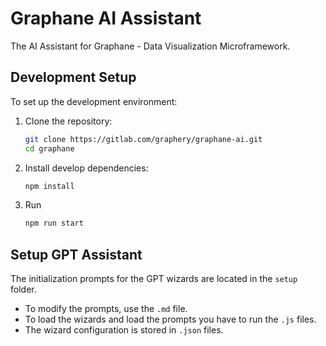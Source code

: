 # Graphane AI Assistant

The AI Assistant for Graphane - Data Visualization Microframework.

## Development Setup

To set up the development environment:

1. Clone the repository:
   ```bash
   git clone https://gitlab.com/graphery/graphane-ai.git
   cd graphane
   ```
2. Install develop dependencies:
   ```bash
   npm install
   ```
3. Run
   ```bash
   npm run start
   ``` 

## Setup GPT Assistant

The initialization prompts for the GPT wizards are located in the `setup` folder.

- To modify the prompts, use the `.md` file.
- To load the wizards and load the prompts you have to run the `.js` files.
- The wizard configuration is stored in `.json` files.